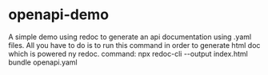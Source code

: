 # openapi-demo
A simple demo using redoc to generate an api documentation using .yaml files.
All you have to do is to run this command in order to generate html doc which is powered ny redoc.
 command: npx redoc-cli --output index.html bundle openapi.yaml


